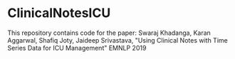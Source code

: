 # ClinicalNotesICU

This repository contains code for the paper:
Swaraj Khadanga, Karan Aggarwal, Shafiq Joty, Jaideep Srivastava, "Using Clinical Notes with Time Series Data for ICU Management" EMNLP 2019
